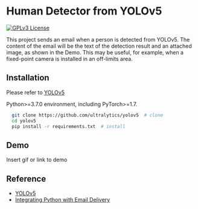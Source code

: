 
# Human Detector from YOLOv5

[![GPLv3 License](https://img.shields.io/badge/License-GPL%20v3-yellow.svg)](https://opensource.org/licenses/)


This project sends an email when a person is detected from YOLOv5. The content of the email will be the text of the detection result and an attached image, as shown in the Demo. This may be useful, for example, when a fixed-point camera is installed in an off-limits area.


## Installation
Please refer to [YOLOv5](https://github.com/ultralytics/yolov5)

Python>=3.7.0 environment, including PyTorch>=1.7.

```bash
  git clone https://github.com/ultralytics/yolov5  # clone
  cd yolov5
  pip install -r requirements.txt  # install
```
    
## Demo

Insert gif or link to demo


## Reference

 - [YOLOv5](https://github.com/ultralytics/yolov5)
 - [Integrating Python with Email Delivery](https://docs.oracle.com/en-us/iaas/Content/Email/Reference/python.htm)


